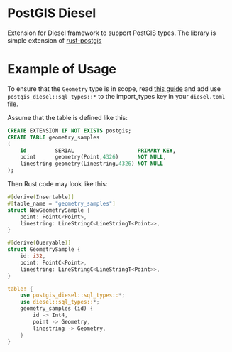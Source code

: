 # PostGIS Diesel
Extension for Diesel framework to support PostGIS types. 
The library is simple extension of [rust-postgis]

# Example of Usage
To ensure that the `Geometry` type is in scope, read [this guide] and add use `postgis_diesel::sql_types::*` 
to the import_types key in your `diesel.toml` file.

Assume that the table is defined like this:
```sql
CREATE EXTENSION IF NOT EXISTS postgis;
CREATE TABLE geometry_samples
(
    id         SERIAL                    PRIMARY KEY,
    point      geometry(Point,4326)      NOT NULL,
    linestring geometry(Linestring,4326) NOT NULL
);
```

Then Rust code may look like this:
```rust
#[derive(Insertable)]
#[table_name = "geometry_samples"]
struct NewGeometrySample {
    point: PointC<Point>,
    linestring: LineStringC<LineStringT<Point>>,
}

#[derive(Queryable)]
struct GeometrySample {
    id: i32,
    point: PointC<Point>,
    linestring: LineStringC<LineStringT<Point>>,
}

table! {
    use postgis_diesel::sql_types::*;
    use diesel::sql_types::*;
    geometry_samples (id) {
        id -> Int4,
        point -> Geometry,
        linestring -> Geometry,
    }
}
```

[rust-postgis]: https://github.com/andelf/rust-postgis

[this guide]: http://diesel.rs/guides/configuring-diesel-cli/